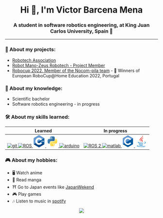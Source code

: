 <h1 align="center">Hi 👋, I'm Victor Barcena Mena</h1>

<h3 align="center">A student in software robotics engineering, at King Juan Carlos University, Spain 🤖</h3>

* * *

### 🤖 About my projects:

* [Robotech Association](https://github.com/RoboTech-URJC)
* [Robot Mano-Zeus Robotech - Project Member](https://github.com/RoboTech-URJC/Mano-Zeus)
* [Robocup 2022. Member of the Nocom-pila team](https://twitter.com/jm__guerrero/status/1533122565392285696?s=20) - 🥇 Winners of European RoboCup@Home Education 2022, Portugal

### 📖 About my knowledge:
* Scientific bachelor 
* Software robotics engineering - in progress

### 🛠️ About my skills learned:
 **Learned** | **In progress** 
:--------:|:--------:
<a href="https://git-scm.com/" target="_blank" rel="noreferrer"> <img src="https://www.vectorlogo.zone/logos/git-scm/git-scm-icon.svg" alt="git" width="40" height="40"/> <a href="https://ros.org" target="_blank" rel="noreferrer"> <img src="https://offjangir.github.io/assets/img/jpg/ros.png" alt="ROS" width="40" height="40"/> <a href="https://www.w3schools.com/cpp/" target="_blank" rel="noreferrer"> <img src="https://raw.githubusercontent.com/devicons/devicon/master/icons/cplusplus/cplusplus-original.svg" alt="cplusplus" width="40" height="40"/> <a href="https://www.python.org" target="_blank" rel="noreferrer"> <img src="https://raw.githubusercontent.com/devicons/devicon/master/icons/python/python-original.svg" alt="python" width="40" height="40"/>  <a href="https://www.arduino.cc/" target="_blank" rel="noreferrer"> <img src="https://cdn.worldvectorlogo.com/logos/arduino-1.svg" alt="arduino" width="40" height="40"/> | <a href="https://docs.ros.org/en/foxy/index.html" target="_blank" rel="noreferrer"> <img src="https://avatars.githubusercontent.com/u/3979232?s=280&v=4" alt="ROS 2" width="40" height="40"/> <a href="https://www.mathworks.com/" target="_blank" rel="noreferrer"> <img src="https://upload.wikimedia.org/wikipedia/commons/2/21/Matlab_Logo.png" alt="matlab" width="40" height="40"/> <a href="https://www.cprogramming.com/" target="_blank" rel="noreferrer"> <img src="https://raw.githubusercontent.com/devicons/devicon/master/icons/c/c-original.svg" alt="c" width="40" height="40"/>  <a href="https://www.java.com" target="_blank" rel="noreferrer"> <img src="https://raw.githubusercontent.com/devicons/devicon/master/icons/java/java-original.svg" alt="java" width="40" height="40"/>
</p>


### 🎮 About my hobbies:
* 🖥️ Watch anime
* 📖 Read manga
* ⛩️ Go to Japan events like [JapanWekend](https://www.japanweekend.com)
* 🎮 Play games
* 🎶 Listen to music in [spotify](https://open.spotify.com/user/sibprc54pysl7opy4rbxee573?si=b6fec24d873b457f)
  
  
<!--[![GitHub Streak](http://github-readme-streak-stats.herokuapp.com?user=vbarcena2020&theme=github-dark-blue&hide_border=true)](https://git.io/streak-stats)-->
<p align="center">
  <img src="http://github-readme-streak-stats.herokuapp.com?user=vbarcena2020&theme=github-dark-blue&hide_border=true"/>
</p>


  
